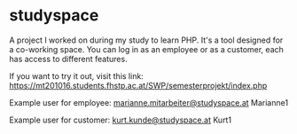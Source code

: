 # studyspace
A project I worked on during my study to learn PHP. It's a tool designed for a co-working space. You can log in as an employee or as a customer, each has access to different features.

If you want to try it out, visit this link: https://mt201016.students.fhstp.ac.at/SWP/semesterprojekt/index.php

Example user for employee: 
marianne.mitarbeiter@studyspace.at
Marianne1

Example user for customer: 
kurt.kunde@studyspace.at
Kurt1
